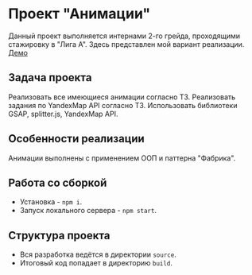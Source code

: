 # Проект "Анимации"
Данный проект выполняется интернами 2-го грейда, проходящими стажировку в "Лига А". Здесь представлен мой вариант реализации.
[Демо](https://alexeyvin273.github.io/liga-animations/)

## Задача проекта
Реализовать все имеющиеся анимации согласно ТЗ.
Реализовать задания по YandexMap API согласно ТЗ.
Использовать библиотеки GSAP, splitter.js, YandexMap API.

## Особенности реализации
Анимации выполнены с применением ООП и паттерна "Фабрика".

## Работа со сборкой
- Установка - `npm i`.
- Запуск локального сервера - `npm start`.

## Структура проекта
- Вся разработка ведётся в директории `source`.
- Итоговый код попадает в директорию `build`.
